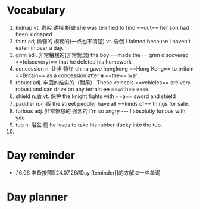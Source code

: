 

# Vocabulary

1. kidnap vt. 绑架 诱拐 拐骗
   she was terrified to find ==out== her son had been kidnaped
2. faint adj.微弱的 模糊的(一点也不清楚) vt. 昏倒
   I fainted because I haven't eaten in over a day.
3. grim adj. 非常糟糕的(非常忧虑) 
   the boy ==made the== grim discovered ==(discovery)== that he deleted his homework
4. concession n. 让步 特许
   china gave ~~hongkong~~ ==Hong Kong== to ~~britain~~ ==Britain== as a concession after ~~a~~ ==the== war
5. robust adj. 牢固的结实的（耐用）
   These ~~veihcals~~ ==vehicles== are very robust and can drive on any terrain ~~on~~ ==with== ease.
6. shield n.盾 vt. 保护
   the knight fights with ==a== sword and shield
7. paddler n.小贩 
   the street peddler have all ==kinds of== things for sale.
8. furious adj. 非常愤怒的 强烈的
   i'm so angry --- I absolutly furious with you
9. tub n. 浴盆 桶
   he loves to take his rubber ducky into the tub.
10. 

# Day reminder
- .16.06 准备按照[[24.07.26#Day Reminder]]的方解决一些单词


# Day planner

